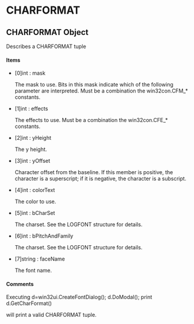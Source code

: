 # CHARFORMAT

## CHARFORMAT Object



Describes a CHARFORMAT tuple

#### Items


  - \[0\]int : mask

    The mask to use\.  Bits in this mask indicate which of the following parameter are interpreted\.  Must be a combination the win32con\.CFM\_\* constants\.

  - \[1\]int : effects

    The effects to use\.  Must be a combination the win32con\.CFE\_\* constants\.

  - \[2\]int : yHeight

    The y height\.

  - \[3\]int : yOffset

    Character offset from the baseline\. If this member is positive, the character is a superscript; if it is negative, the character is a subscript\.

  - \[4\]int : colorText

    The color to use\.

  - \[5\]int : bCharSet

    The charset\.  See the LOGFONT structure for details\.

  - \[6\]int : bPitchAndFamily

    The charset\.  See the LOGFONT structure for details\.

  - \[7\]string : faceName

    The font name\.

#### Comments


Executing d=win32ui\.CreateFontDialog\(\); d\.DoModal\(\); print d\.GetCharFormat\(\) 

will print a valid CHARFORMAT tuple\.